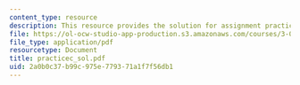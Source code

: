 ```yaml
---
content_type: resource
description: This resource provides the solution for assignment practice set C.
file: https://ol-ocw-studio-app-production.s3.amazonaws.com/courses/3-034-organic-biomaterials-chemistry-fall-2005/2a0b0c37b99c975e779371a1f7f56db1_practicec_sol.pdf
file_type: application/pdf
resourcetype: Document
title: practicec_sol.pdf
uid: 2a0b0c37-b99c-975e-7793-71a1f7f56db1
---
```

